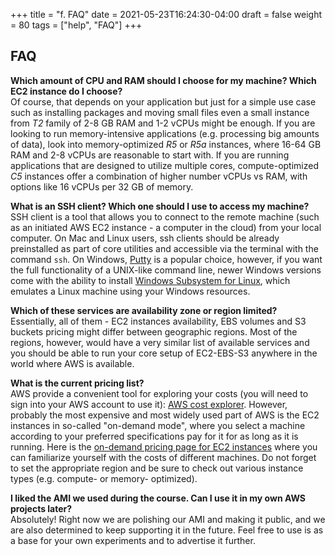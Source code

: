 +++
title = "f. FAQ"
date = 2021-05-23T16:24:30-04:00
draft = false 
weight = 80
tags = ["help", "FAQ"]
+++

## FAQ

**Which amount of CPU and RAM should I choose for my machine? Which EC2 instance do I choose?**  
Of course, that depends on your application but just for a simple use case such as installing packages and moving small files even a small instance from _T2_ family of 2-8 GB RAM and 1-2 vCPUs might be enough. If you are looking to run memory-intensive applications (e.g. processing big amounts of data), look into memory-optimized _R5_ or _R5a_ instances, where 16-64 GB RAM and 2-8 vCPUs are reasonable to start with. If you are running applications that are designed to utilize multiple cores, compute-optimized _C5_ instances offer a combination of higher number vCPUs vs RAM, with options like 16 vCPUs per 32 GB of memory.

**What is an SSH client? Which one should I use to access my machine?**  
SSH client is a tool that allows you to connect to the remote machine (such as an initiated AWS EC2 instance - a computer in the cloud) from your local computer. On Mac and Linux users, ssh clients should be already preinstalled as part of core utilities and accessible via the terminal with the command `ssh`. On Windows, [Putty](https://www.putty.org/) is a popular choice, however, if you want the full functionality of  a UNIX-like command line, newer Windows versions come with the ability to install [Windows Subsystem for Linux](https://docs.microsoft.com/en-us/windows/wsl/install-win10), which emulates a Linux machine using your Windows resources.

**Which of these services are availability zone or region limited?**  
Essentially, all of them - EC2 instances availability, EBS volumes and S3 buckets pricing might differ between geographic regions. Most of the regions, however, would have a very similar list of available services and you should be able to run your core setup of EC2-EBS-S3 anywhere in the world where AWS is available.

**What is the current pricing list?**  
AWS provide a convenient tool for exploring your costs (you will need to sign into your AWS account to use it): [AWS cost explorer](https://aws.amazon.com/aws-cost-management/aws-cost-explorer/?c=4&pt=1). However, probably the most expensive and most widely used part of AWS is the EC2 instances in so-called "on-demand mode", where you select a machine according to your preferred specifications pay for it for as long as it is running. Here is the [on-demand pricing page for EC2 instances](https://aws.amazon.com/ec2/pricing/on-demand/) where you can familiarize yourself with the costs of different machines. Do not forget to set the appropriate region and be sure to check out various instance types (e.g. compute- or memory- optimized).  

**I liked the AMI we used during the course. Can I use it in my own AWS projects later?**  
Absolutely! Right now we are polishing our AMI and making it public, and we are also determined to keep supporting it in the future. Feel free to use is as a base for your own experiments and to advertise it further.

